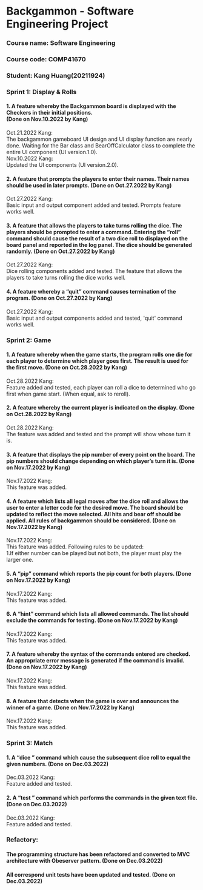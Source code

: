 # Backgammon - Software Engineering Project
### Course name: Software Engineering
### Course code: COMP41670
### Student: Kang Huang(20211924)  

### Sprint 1: Display & Rolls
#### 1. A feature whereby the Backgammon board is displayed with the Checkers in their initial positions.<br> (Done on Nov.10.2022 by Kang)
Oct.21.2022 Kang:<br>
The backgammon gameboard UI design and UI display function are nearly done. Waiting for the Bar class and BearOffCalculator class to complete the entire UI component (UI version.1.0). 
<br>Nov.10.2022 Kang:<br>
Updated the UI components (UI version.2.0). 
   
#### 2. A feature that prompts the players to enter their names. Their names should be used in later prompts. (Done on Oct.27.2022 by Kang)
Oct.27.2022 Kang:<br>
Basic input and output component added and tested. Prompts feature works well.

#### 3. A feature that allows the players to take turns rolling the dice. The players should be prompted to enter a command. Entering the “roll” command should cause the result of a two dice roll to displayed on the board panel and reported in the log panel. The dice should be generated randomly. (Done on Oct.27.2022 by Kang)
Oct.27.2022 Kang:<br>
Dice rolling components added and tested. The feature that allows the players to take turns rolling the dice works well.

#### 4. A feature whereby a “quit” command causes termination of the program. (Done on Oct.27.2022 by Kang)
Oct.27.2022 Kang:<br>
Basic input and output components added and tested, 'quit' command works well.


### Sprint 2: Game
#### 1. A feature whereby when the game starts, the program rolls one die for each player to determine which player goes first. The result is used for the first move. (Done on Oct.28.2022 by Kang)
Oct.28.2022 Kang:<br>
Feature added and tested, each player can roll a dice to determined who go first when game start. (When equal, ask to reroll).
   
#### 2. A feature whereby the current player is indicated on the display. (Done on Oct.28.2022 by Kang)
Oct.28.2022 Kang:<br>
The feature was added and tested and the prompt will show whose turn it is.

#### 3. A feature that displays the pip number of every point on the board. The pip numbers should change depending on which player’s turn it is. (Done on Nov.17.2022 by Kang)
Nov.17.2022 Kang:<br>
This feature was added.

#### 4. A feature which lists all legal moves after the dice roll and allows the user to enter a letter code for the desired move. The board should be updated to reflect the move selected. All hits and bear off should be applied. All rules of backgammon should be considered. (Done on Nov.17.2022 by Kang)
Nov.17.2022 Kang:<br>
This feature was added.
Following rules to be updated:<br>
1.If either number can be played but not both, the player must play the larger one.  <br>

#### 5. A “pip” command which reports the pip count for both players. (Done on Nov.17.2022 by Kang)
Nov.17.2022 Kang:<br>
This feature was added.

#### 6. A “hint” command which lists all allowed commands. The list should exclude the commands for testing. (Done on Nov.17.2022 by Kang)
Nov.17.2022 Kang:<br>
This feature was added.

#### 7. A feature whereby the syntax of the commands entered are checked. An appropriate error message is generated if the command is invalid. (Done on Nov.17.2022 by Kang)
Nov.17.2022 Kang:<br>
This feature was added.

#### 8. A feature that detects when the game is over and announces the winner of a game. (Done on Nov.17.2022 by Kang)
Nov.17.2022 Kang:<br>
This feature was added.

### Sprint 3: Match
#### 1. A “dice <int> <int>” command which cause the subsequent dice roll to equal the given numbers. (Done on Dec.03.2022)
Dec.03.2022 Kang:<br>
Feature added and tested.
#### 2. A “test <filename>” command which performs the commands in the given text file. (Done on Dec.03.2022)
Dec.03.2022 Kang:<br>
Feature added and tested.

### Refactory:
#### The programming structure has been refactored and converted to MVC architecture with Obeserver pattern. (Done on Dec.03.2022)
#### All correspond unit tests have been updated and tested. (Done on Dec.03.2022)
